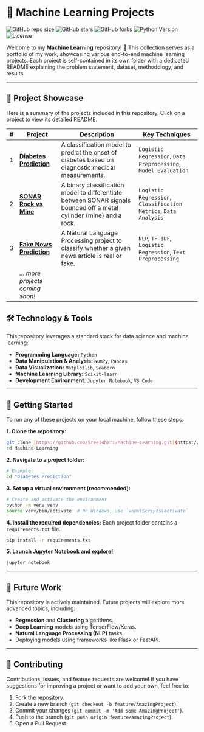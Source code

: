 # 📘 Machine Learning Projects

![GitHub repo size](https://img.shields.io/github/repo-size/Sree14hari/Machine-Learning)
![GitHub stars](https://img.shields.io/github/stars/Sree14hari/Machine-Learning?style=social)
![GitHub forks](https://img.shields.io/github/forks/Sree14hari/Machine-Learning?style=social)
![Python Version](https://img.shields.io/badge/Python-3.9%2B-blue)
![License](https://img.shields.io/github/license/Sree14hari/Machine-Learning)

Welcome to my **Machine Learning** repository! 🚀 This collection serves as a portfolio of my work, showcasing various end-to-end machine learning projects. Each project is self-contained in its own folder with a dedicated README explaining the problem statement, dataset, methodology, and results.

---

## 📂 Project Showcase

Here is a summary of the projects included in this repository. Click on a project to view its detailed README.

| # | Project | Description | Key Techniques |
|---|---|---|---|
| 1 | **[Diabetes Prediction](./Diabetes%20Prediction)** | A classification model to predict the onset of diabetes based on diagnostic medical measurements. | `Logistic Regression`, `Data Preprocessing`, `Model Evaluation` |
| 2 | **[SONAR Rock vs Mine](./SONAR%20Rock%20vs%20Mine%20Prediction)** | A binary classification model to differentiate between SONAR signals bounced off a metal cylinder (mine) and a rock. | `Logistic Regression`, `Classification Metrics`, `Data Analysis` |
| 3 | **[Fake News Prediction](./https://github.com/Sree14hari/Machine-Learning/tree/6a330974f0fc1f9991a614ca37305b4f16d23303/fake%20news%20prediction)** | A Natural Language Processing project to classify whether a given news article is real or fake. | `NLP`, `TF-IDF`, `Logistic Regression`, `Text Preprocessing` |
| | *... more projects coming soon!* | | |


## 🛠️ Technology & Tools

This repository leverages a standard stack for data science and machine learning:

- **Programming Language:** `Python`
- **Data Manipulation & Analysis:** `NumPy`, `Pandas`
- **Data Visualization:** `Matplotlib`, `Seaborn`
- **Machine Learning Library:** `Scikit-learn`
- **Development Environment:** `Jupyter Notebook`, `VS Code`

---

## 🚀 Getting Started

To run any of these projects on your local machine, follow these steps:

**1. Clone the repository:**
```bash
git clone [https://github.com/Sree14hari/Machine-Learning.git](https://github.com/Sree14hari/Machine-Learning.git)
cd Machine-Learning
````

**2. Navigate to a project folder:**

```bash
# Example:
cd "Diabetes Prediction"
```

**3. Set up a virtual environment (recommended):**

```bash
# Create and activate the environment
python -m venv venv
source venv/bin/activate  # On Windows, use `venv\Scripts\activate`
```

**4. Install the required dependencies:**
Each project folder contains a `requirements.txt` file.

```bash
pip install -r requirements.txt
```

**5. Launch Jupyter Notebook and explore\!**

```bash
jupyter notebook
```

-----

## 📌 Future Work

This repository is actively maintained. Future projects will explore more advanced topics, including:

  - **Regression** and **Clustering** algorithms.
  - **Deep Learning** models using TensorFlow/Keras.
  - **Natural Language Processing (NLP)** tasks.
  - Deploying models using frameworks like Flask or FastAPI.

-----

## 🤝 Contributing

Contributions, issues, and feature requests are welcome\! If you have suggestions for improving a project or want to add your own, feel free to:

1.  Fork the repository.
2.  Create a new branch (`git checkout -b feature/AmazingProject`).
3.  Commit your changes (`git commit -m 'Add some AmazingProject'`).
4.  Push to the branch (`git push origin feature/AmazingProject`).
5.  Open a Pull Request.

